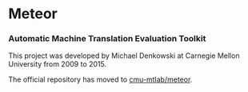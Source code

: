 # Meteor
### Automatic Machine Translation Evaluation Toolkit

This project was developed by Michael Denkowski at Carnegie Mellon University from 2009 to 2015.

The official repository has moved to [cmu-mtlab/meteor](https://github.com/cmu-mtlab/meteor).
